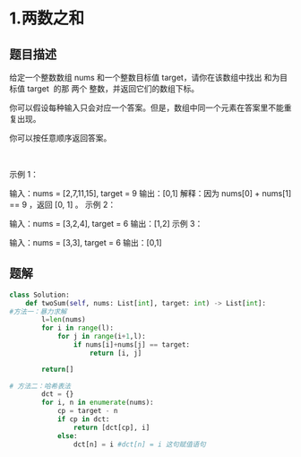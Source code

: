 # 1.两数之和

## 题目描述
给定一个整数数组 nums 和一个整数目标值 target，请你在该数组中找出 和为目标值 target  的那 两个 整数，并返回它们的数组下标。

你可以假设每种输入只会对应一个答案。但是，数组中同一个元素在答案里不能重复出现。

你可以按任意顺序返回答案。

 

示例 1：

输入：nums = [2,7,11,15], target = 9
输出：[0,1]
解释：因为 nums[0] + nums[1] == 9 ，返回 [0, 1] 。
示例 2：

输入：nums = [3,2,4], target = 6
输出：[1,2]
示例 3：

输入：nums = [3,3], target = 6
输出：[0,1]


## 题解

```python
class Solution:
    def twoSum(self, nums: List[int], target: int) -> List[int]:
#方法一：暴力求解
        l=len(nums)
        for i in range(l):
            for j in range(i+1,l):
                if nums[i]+nums[j] == target:
                    return [i, j]

        return[]
      
# 方法二：哈希表法
        dct = {}
        for i, n in enumerate(nums):
            cp = target - n
            if cp in dct:
                return [dct[cp], i]
            else:
                dct[n] = i #dct[n] = i 这句赋值语句
                
```             
